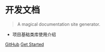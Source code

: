 
# 开发文档

> A magical documentation site generator.

* 项目基础类库使用介绍

[GitHub](https://github.com/luoyunchong/staticfiles)
[Get Started](#入门)